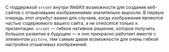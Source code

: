 С поддержкой `srcset` внутри WebKit возможности для создания веб-сайтов с
отзывчивыми изображениями значительно выросли. В первую очередь этот атрибут
важен для случаев, когда изображения являются частью содержимого вашего сайта,
а не относятся только к презентации. `srcset` — гибкое нативное решение,
которое получить большое развитие в будущем — и оно прекрасно работает вместе
с элементом `picture`, тем самым давая возможности для очень гибкой настройки
отзывчивых изображений.
